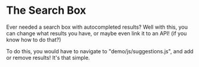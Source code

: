 # The Search Box
Ever needed a search box with autocompleted results? Well with this, you can change what results you have, or maybe even link it to an API! (if you know how to do that?)

To do this, you would have to navigate to "demo/js/suggestions.js", and add or remove results! It's that simple.